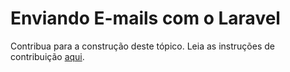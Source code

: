 # Enviando E-mails com o Laravel

Contribua para a construção deste tópico. Leia as instruções de contribuição [aqui](../README.md).
